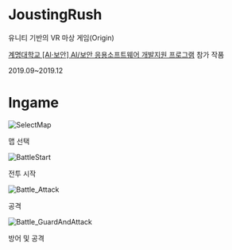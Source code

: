 # JoustingRush
유니티 기반의 VR 마상 게임(Origin)

[계명대학교 [AI·보안] AI/보안 응용소프트웨어 개발지원 프로그램](http://inv.kmu.ac.kr/inv/43132/subview.do?enc=Zm5jdDF8QEB8JTJGYmJzJTJGaW52JTJGODgzNyUyRjg2MjQzJTJGYXJ0Y2xWaWV3LmRvJTNGcGFnZSUzRDExJTI2c3JjaENvbHVtbiUzRHNqJTI2c3JjaFdyZCUzRCUyNmJic0NsU2VxJTNEJTI2YmJzT3BlbldyZFNlcSUzRCUyNnJnc0JnbmRlU3RyJTNEJTI2cmdzRW5kZGVTdHIlM0QlMjZpc1ZpZXdNaW5lJTNEZmFsc2UlMjZwYXNzd29yZCUzRCUyNg%3D%3D)
참가 작품

2019.09~2019.12

# Ingame
![SelectMap](https://user-images.githubusercontent.com/24224903/79640244-7b961900-81cb-11ea-9ba0-6ea94fbf5c1d.gif)

맵 선택

![BattleStart](https://user-images.githubusercontent.com/24224903/79640243-7933bf00-81cb-11ea-9441-1dba3b6b2b1c.gif)

전투 시작

![Battle_Attack](https://user-images.githubusercontent.com/24224903/79640238-73d67480-81cb-11ea-9422-2645b4cd50ad.gif)

공격

![Battle_GuardAndAttack](https://user-images.githubusercontent.com/24224903/79640242-7769fb80-81cb-11ea-86b1-5664fa624aaa.gif)

방어 및 공격
